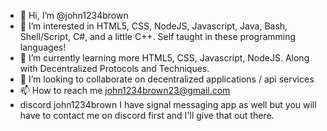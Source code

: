 - 👋 Hi, I’m @john1234brown
- 👀 I’m interested in HTML5, CSS, NodeJS, Javascript, Java, Bash, Shell/Script, C#, and a little C++. Self taught in these programming languages!
- 🌱 I’m currently learning more HTML5, CSS, Javascript, NodeJS. Along with Decentralized Protocols and Techniques.
- 💞️ I’m looking to collaborate on decentralized applications / api services
- 📫 How to reach me john1234brown23@gmail.com
 - discord john1234brown
I have signal messaging app as well but you will have to contact me on discord first and I'll give that out there.

<!---
john1234brown/john1234brown is a ✨ special ✨ repository because its `README.md` (this file) appears on your GitHub profile.
You can click the Preview link to take a look at your changes.
--->
